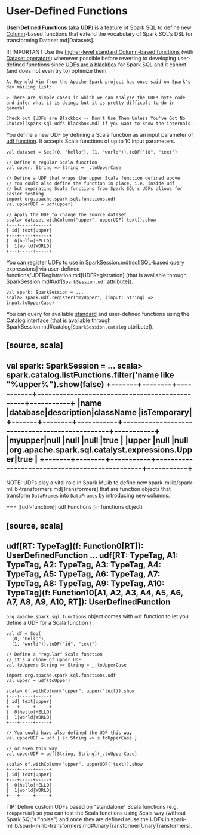 # User-Defined Functions

**User-Defined Functions** (aka **UDF**) is a feature of Spark SQL to define new [Column](Column.md)-based functions that extend the vocabulary of Spark SQL's DSL for transforming Dataset.md[Datasets].

!!! IMPORTANT
    Use the [higher-level standard Column-based functions](standard-functions/index.md) (with [Dataset operators](dataset/index.md)) whenever possible before reverting to developing user-defined functions since [UDFs are a blackbox](spark-sql-udfs-blackbox.md) for Spark SQL and it cannot (and does not even try to) optimize them.

    As Reynold Xin from the Apache Spark project has once said on Spark's dev mailing list:

    > There are simple cases in which we can analyze the UDFs byte code and infer what it is doing, but it is pretty difficult to do in general.

    Check out [UDFs are Blackbox -- Don't Use Them Unless You've Got No Choice](spark-sql-udfs-blackbox.md) if you want to know the internals.

You define a new UDF by defining a Scala function as an input parameter of [udf function](#udf-function). It accepts Scala functions of up to 10 input parameters.

```text
val dataset = Seq((0, "hello"), (1, "world")).toDF("id", "text")

// Define a regular Scala function
val upper: String => String = _.toUpperCase

// Define a UDF that wraps the upper Scala function defined above
// You could also define the function in place, i.e. inside udf
// but separating Scala functions from Spark SQL's UDFs allows for easier testing
import org.apache.spark.sql.functions.udf
val upperUDF = udf(upper)

// Apply the UDF to change the source dataset
scala> dataset.withColumn("upper", upperUDF('text)).show
+---+-----+-----+
| id| text|upper|
+---+-----+-----+
|  0|hello|HELLO|
|  1|world|WORLD|
+---+-----+-----+
```

You can register UDFs to use in SparkSession.md#sql[SQL-based query expressions] via user-defined-functions/UDFRegistration.md[UDFRegistration] (that is available through SparkSession.md#udf[`SparkSession.udf` attribute]).

```text
val spark: SparkSession = ...
scala> spark.udf.register("myUpper", (input: String) => input.toUpperCase)
```

You can query for available [standard](standard-functions/index.md) and user-defined functions using the [Catalog](Catalog.md) interface (that is available through SparkSession.md#catalog[`SparkSession.catalog` attribute]).

[source, scala]
----
val spark: SparkSession = ...
scala> spark.catalog.listFunctions.filter('name like "%upper%").show(false)
+-------+--------+-----------+-----------------------------------------------+-----------+
|name   |database|description|className                                      |isTemporary|
+-------+--------+-----------+-----------------------------------------------+-----------+
|myupper|null    |null       |null                                           |true       |
|upper  |null    |null       |org.apache.spark.sql.catalyst.expressions.Upper|true       |
+-------+--------+-----------+-----------------------------------------------+-----------+
----

NOTE: UDFs play a vital role in Spark MLlib to define new spark-mllib/spark-mllib-transformers.md[Transformers] that are function objects that transform `DataFrames` into `DataFrames` by introducing new columns.

=== [[udf-function]] udf Functions (in functions object)

[source, scala]
----
udf[RT: TypeTag](f: Function0[RT]): UserDefinedFunction
...
udf[RT: TypeTag, A1: TypeTag, A2: TypeTag, A3: TypeTag, A4: TypeTag, A5: TypeTag, A6: TypeTag, A7: TypeTag, A8: TypeTag, A9: TypeTag, A10: TypeTag](f: Function10[A1, A2, A3, A4, A5, A6, A7, A8, A9, A10, RT]): UserDefinedFunction
----

`org.apache.spark.sql.functions` object comes with `udf` function to let you define a UDF for a Scala function `f`.

```
val df = Seq(
  (0, "hello"),
  (1, "world")).toDF("id", "text")

// Define a "regular" Scala function
// It's a clone of upper UDF
val toUpper: String => String = _.toUpperCase

import org.apache.spark.sql.functions.udf
val upper = udf(toUpper)

scala> df.withColumn("upper", upper('text)).show
+---+-----+-----+
| id| text|upper|
+---+-----+-----+
|  0|hello|HELLO|
|  1|world|WORLD|
+---+-----+-----+

// You could have also defined the UDF this way
val upperUDF = udf { s: String => s.toUpperCase }

// or even this way
val upperUDF = udf[String, String](_.toUpperCase)

scala> df.withColumn("upper", upperUDF('text)).show
+---+-----+-----+
| id| text|upper|
+---+-----+-----+
|  0|hello|HELLO|
|  1|world|WORLD|
+---+-----+-----+
```

TIP: Define custom UDFs based on "standalone" Scala functions (e.g. `toUpperUDF`) so you can test the Scala functions using Scala way (without Spark SQL's "noise") and once they are defined reuse the UDFs in spark-mllib/spark-mllib-transformers.md#UnaryTransformer[UnaryTransformers].
